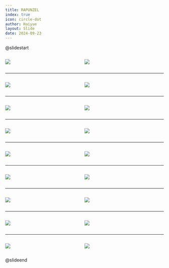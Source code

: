 ```yaml
---
title: RAPUNZEL
index: true
icon: circle-dot
author: Haiyue
layout: Slide
date: 2024-09-23
---
```

 
@slidestart

<div style="display:flex">
<div style="flex:1">

![](https://raw.githubusercontent.com/yclord/reading/refs/heads/master/english/Level-N/RAPUNZEL/001.webp)
</div>
<div style="flex:1">

![](https://raw.githubusercontent.com/yclord/reading/refs/heads/master/english/Level-N/RAPUNZEL/002.webp)
</div>
</div>

---

<div style="display:flex">
<div style="flex:1">

![](https://raw.githubusercontent.com/yclord/reading/refs/heads/master/english/Level-N/RAPUNZEL/003.webp)
</div>
<div style="flex:1">

![](https://raw.githubusercontent.com/yclord/reading/refs/heads/master/english/Level-N/RAPUNZEL/004.webp)
</div>
</div>

---

<div style="display:flex">
<div style="flex:1">

![](https://raw.githubusercontent.com/yclord/reading/refs/heads/master/english/Level-N/RAPUNZEL/005.webp)
</div>
<div style="flex:1">

![](https://raw.githubusercontent.com/yclord/reading/refs/heads/master/english/Level-N/RAPUNZEL/006.webp)
</div>
</div>

---

<div style="display:flex">
<div style="flex:1">

![](https://raw.githubusercontent.com/yclord/reading/refs/heads/master/english/Level-N/RAPUNZEL/007.webp)
</div>
<div style="flex:1">

![](https://raw.githubusercontent.com/yclord/reading/refs/heads/master/english/Level-N/RAPUNZEL/008.webp)
</div>
</div>

---

<div style="display:flex">
<div style="flex:1">

![](https://raw.githubusercontent.com/yclord/reading/refs/heads/master/english/Level-N/RAPUNZEL/009.webp)
</div>
<div style="flex:1">

![](https://raw.githubusercontent.com/yclord/reading/refs/heads/master/english/Level-N/RAPUNZEL/010.webp)
</div>
</div>

---

<div style="display:flex">
<div style="flex:1">

![](https://raw.githubusercontent.com/yclord/reading/refs/heads/master/english/Level-N/RAPUNZEL/011.webp)
</div>
<div style="flex:1">

![](https://raw.githubusercontent.com/yclord/reading/refs/heads/master/english/Level-N/RAPUNZEL/012.webp)
</div>
</div>

---

<div style="display:flex">
<div style="flex:1">

![](https://raw.githubusercontent.com/yclord/reading/refs/heads/master/english/Level-N/RAPUNZEL/013.webp)
</div>
<div style="flex:1">

![](https://raw.githubusercontent.com/yclord/reading/refs/heads/master/english/Level-N/RAPUNZEL/014.webp)
</div>
</div>

---

<div style="display:flex">
<div style="flex:1">

![](https://raw.githubusercontent.com/yclord/reading/refs/heads/master/english/Level-N/RAPUNZEL/015.webp)
</div>
<div style="flex:1">

![](https://raw.githubusercontent.com/yclord/reading/refs/heads/master/english/Level-N/RAPUNZEL/016.webp)
</div>
</div>

---

<div style="display:flex">
<div style="flex:1">

![](https://raw.githubusercontent.com/yclord/reading/refs/heads/master/english/Level-N/RAPUNZEL/017.webp)
</div>
<div style="flex:1">

![](https://raw.githubusercontent.com/yclord/reading/refs/heads/master/english/Level-N/RAPUNZEL/018.webp)
</div>
</div>

@slideend